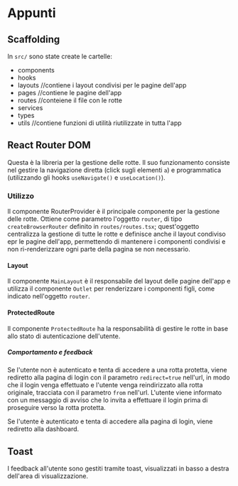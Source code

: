 # Appunti

## Scaffolding
In `src/` sono state create le cartelle:
- components
- hooks
- layouts //contiene i layout condivisi per le pagine dell'app
- pages   //contiene le pagine dell'app
- routes  //conteiene il file con le rotte
- services
- types
- utils   //contiene funzioni di utilità riutilizzate in tutta l'app

## React Router DOM
Questa è la libreria per la gestione delle rotte.
Il suo funzionamento consiste nel gestire la navigazione diretta (click sugli elementi `a`) e programmatica (utilizzando gli hooks `useNavigate()` e `useLocation()`). 

### Utilizzo
Il componente RouterProvider è il principale componente per la gestione delle rotte. Ottiene come parametro l'oggetto `router`, di tipo `createBrowserRouter` definito in `routes/routes.tsx`; quest'oggetto centralizza la gestione di tutte le rotte e definisce anche il layout condiviso epr le pagine dell'app, permettendo di mantenere i componenti condivisi e non ri-renderizzare ogni parte della pagina se non necessario.

#### Layout
Il componente `MainLayout` è il responsabile del layout delle pagine dell'app e utilizza il componente `Outlet` per renderizzare i componenti figli, come indicato nell'oggetto `router`.

#### ProtectedRoute
Il componente `ProtectedRoute` ha la responsabilità di gestire le rotte in base allo stato di autenticazione dell'utente.

##### Comportamento e feedback
Se l'utente non è autenticato e tenta di accedere a una rotta protetta, viene rediretto alla pagina di login con il parametro `redirect=true` nell'url, in modo che il login venga effettuato e l'utente venga reindirizzato alla rotta originale, tracciata con il parametro `from` nell'url.
L'utente viene informato con un messaggio di avviso che lo invita a effettuare il login prima di proseguire verso la rotta protetta.

Se l'utente è autenticato e tenta di accedere alla pagina di login, viene rediretto alla dashboard.

## Toast
I feedback all'utente sono gestiti tramite toast, visualizzati in basso a destra dell'area di visualizzazione.